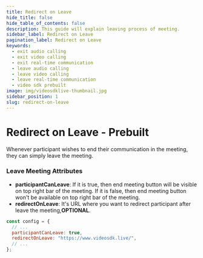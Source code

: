 ```yaml
---
title: Redirect on Leave
hide_title: false
hide_table_of_contents: false
description: This guide will explain leaving process of meeting.
sidebar_label: Redirect on Leave
pagination_label: Redirect on Leave
keywords:
  - exit audio calling
  - exit video calling
  - exit real-time communication
  - leave audio calling
  - leave video calling
  - leave real-time communication
  - video sdk prebuilt
image: img/videosdklive-thumbnail.jpg
sidebar_position: 1
slug: redirect-on-leave
---
```


# Redirect on Leave - Prebuilt

Whenever participant wishes to end their communication in the meeting, they can simply leave the meeting.

### Leave Meeting Attributes

- **participantCanLeave**: If it is true, then end meeting button will be visible on top right bar of the meeting. If it is false, then end meeting button won't be available on top right bar of the meeting.
- **redirectOnLeave**: It's URL where you want to redirect participant after leave the meeting,**OPTIONAL**.

```js title="index.html"
const config = {
  // ...
  participantCanLeave: true,
  redirectOnLeave: "https://www.videosdk.live/",
  // ...
};
```
